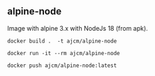 ## alpine-node

Image with alpine 3.x with NodeJs 18 (from apk).

`docker build .  -t ajcm/alpine-node`

`docker run -it --rm ajcm/alpine-node`

`docker push ajcm/alpine-node:latest`



